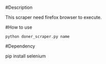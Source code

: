 #Description

This scraper need firefox browser to execute.

#How to use

```
python doner_scraper.py name
```

#Dependency

pip install selenium

